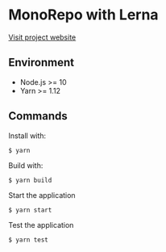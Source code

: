 # MonoRepo with Lerna

[Visit project website](https://lernajs.io/)

## Environment

* Node.js >= 10
* Yarn >= 1.12

## Commands

Install with:

```shell
$ yarn
```

Build with:

```shell
$ yarn build
```

Start the application

```shell
$ yarn start
```

Test the application

```shell
$ yarn test
```
